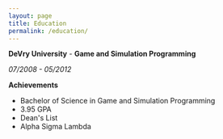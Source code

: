 ```yaml
---
layout: page
title: Education
permalink: /education/
---
```


**DeVry University** - **Game and Simulation Programming**

*07/2008 - 05/2012*

**Achievements**
* Bachelor of Science in Game and Simulation Programming
* 3.95 GPA
* Dean's List
* Alpha Sigma Lambda
